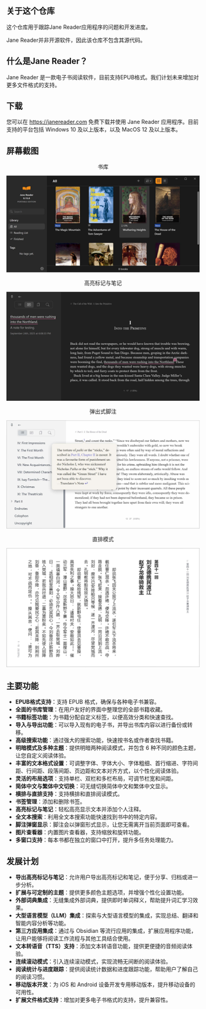 ## 关于这个仓库

这个仓库用于跟踪Jane Reader应用程序的问题和开发进度。

Jane Reader并非开源软件，因此该仓库不包含其源代码。

## 什么是Jane Reader？

Jane Reader 是一款电子书阅读软件，目前支持EPUB格式。我们计划未来增加对更多文件格式的支持。

## 下载

您可以在 https://janereader.com 免费下载并使用 Jane Reader 应用程序。目前支持的平台包括 Windows 10 及以上版本，以及 MacOS 12 及以上版本。

## 屏幕截图


<div align="center">书库</div>

![书库](./screenshots/library.jpg) 


<div align="center">高亮标记与笔记</div>

![高亮标记与笔记](./screenshots/highlight-and-note.jpg)


<div align="center">弹出式脚注</div>

![弹出式脚注](./screenshots/popup-footnote.jpg)


<div align="center">直排模式</div>

![直排模式](./screenshots/vertical-mode.jpg)


## 主要功能

- **EPUB格式支持**：支持 EPUB 格式，确保与各种电子书兼容。
- **全面的书库管理**：在用户友好的界面中整理您的全部书籍收藏。
- **书籍标签功能**：为书籍分配自定义标签，以便高效分类和快速查找。
- **导入与导出功能**：可以导入现有的电子书，并导出书库内容以进行备份或转移。
- **高级搜索功能**：通过强大的搜索功能，快速按书名或作者查找书籍。
- **明暗模式及多种主题**：提供明暗两种阅读模式，并包含 6 种不同的颜色主题，让您自定义阅读体验。
- **丰富的文本格式设置**：可调整字体、字体大小、字体粗细、首行缩进、字符间距、行间距、段落间距、页边距和文本对齐方式，以个性化阅读体验。
- **灵活的布局选项**：支持单栏、双栏和多栏布局，可调节栏宽和间距。
- **简体中文与繁体中文切换**：可无缝切换简体中文和繁体中文显示。
- **横排与直排支持**：支持横排和直排阅读模式。
- **书签管理**：添加和删除书签。
- **高亮标记与笔记**：轻松高亮显示文本并添加个人注释。
- **全文本搜索**：利用全文本搜索功能快速找到书中的特定内容。
- **脚注弹窗显示**：脚注会以弹窗形式显示，让您无需离开当前页面即可查看。
- **图片查看器**：内置图片查看器，支持缩放和旋转功能。
- **多窗口支持**：每本书都在独立的窗口中打开，提升多任务处理能力。

## 发展计划

- **导出高亮标记与笔记**：允许用户导出高亮标记和笔记，便于分享、归档或进一步分析。
- **扩展与可定制的主题**：提供更多颜色主题选项，并增强个性化设置功能。
- **外部词典集成**：无缝集成外部词典，提供即时单词释义，帮助提升词汇学习效果。
- **大型语言模型（LLM）集成**：探索与大型语言模型的集成，实现总结、翻译和智能内容分析等功能。
- **第三方应用集成**：通过与 Obsidian 等流行应用的集成，扩展应用程序功能，让用户能够将阅读工作流程与其他工具结合使用。
- **文本转语音（TTS）支持**：添加文本转语音功能，提供更便捷的音频阅读体验。
- **连续滚动模式**：引入连续滚动模式，实现流畅无间断的阅读体验。
- **阅读统计与进度跟踪**：提供阅读统计数据和进度跟踪功能，帮助用户了解自己的阅读习惯。
- **移动版本开发**：为 iOS 和 Android 设备开发专用移动版本，提升移动设备的可用性。
- **扩展文件格式支持**：增加对更多电子书格式的支持，提升兼容性。
